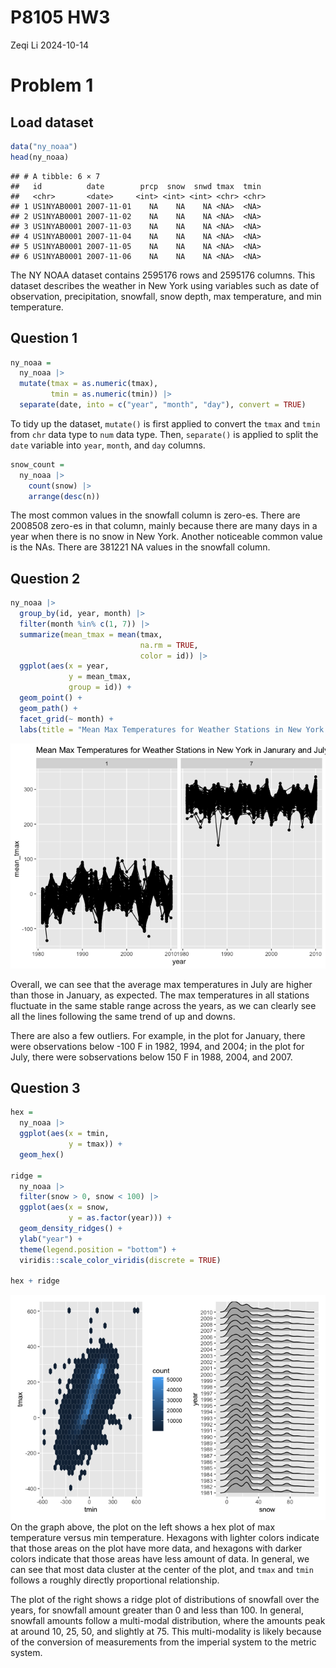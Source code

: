 P8105 HW3
================
Zeqi Li
2024-10-14

# Problem 1

## Load dataset

``` r
data("ny_noaa")
head(ny_noaa)
```

    ## # A tibble: 6 × 7
    ##   id          date        prcp  snow  snwd tmax  tmin 
    ##   <chr>       <date>     <int> <int> <int> <chr> <chr>
    ## 1 US1NYAB0001 2007-11-01    NA    NA    NA <NA>  <NA> 
    ## 2 US1NYAB0001 2007-11-02    NA    NA    NA <NA>  <NA> 
    ## 3 US1NYAB0001 2007-11-03    NA    NA    NA <NA>  <NA> 
    ## 4 US1NYAB0001 2007-11-04    NA    NA    NA <NA>  <NA> 
    ## 5 US1NYAB0001 2007-11-05    NA    NA    NA <NA>  <NA> 
    ## 6 US1NYAB0001 2007-11-06    NA    NA    NA <NA>  <NA>

The NY NOAA dataset contains 2595176 rows and 2595176 columns. This
dataset describes the weather in New York using variables such as date
of observation, precipitation, snowfall, snow depth, max temperature,
and min temperature.

## Question 1

``` r
ny_noaa =
  ny_noaa |> 
  mutate(tmax = as.numeric(tmax),
         tmin = as.numeric(tmin)) |> 
  separate(date, into = c("year", "month", "day"), convert = TRUE)
```

To tidy up the dataset, `mutate()` is first applied to convert the
`tmax` and `tmin` from `chr` data type to `num` data type. Then,
`separate()` is applied to split the `date` variable into `year`,
`month`, and `day` columns.

``` r
snow_count = 
  ny_noaa |> 
    count(snow) |> 
    arrange(desc(n))
```

The most common values in the snowfall column is zero-es. There are
2008508 zero-es in that column, mainly because there are many days in a
year when there is no snow in New York. Another noticeable common value
is the NAs. There are 381221 NA values in the snowfall column.

## Question 2

``` r
ny_noaa |> 
  group_by(id, year, month) |> 
  filter(month %in% c(1, 7)) |> 
  summarize(mean_tmax = mean(tmax, 
                             na.rm = TRUE,
                             color = id)) |> 
  ggplot(aes(x = year,
             y = mean_tmax,
             group = id)) +
  geom_point() +
  geom_path() +
  facet_grid(~ month) +
  labs(title = "Mean Max Temperatures for Weather Stations in New York in Janurary and July across years")
```

![](P8105_hw3_zl3545_files/figure-gfm/p1q2-1.png)<!-- -->

Overall, we can see that the average max temperatures in July are higher
than those in January, as expected. The max temperatures in all stations
fluctuate in the same stable range across the years, as we can clearly
see all the lines following the same trend of up and downs.

There are also a few outliers. For example, in the plot for January,
there were observations below -100 F in 1982, 1994, and 2004; in the
plot for July, there were sobservations below 150 F in 1988, 2004, and
2007.

## Question 3

``` r
hex = 
  ny_noaa |> 
  ggplot(aes(x = tmin,
             y = tmax)) +
  geom_hex()

ridge = 
  ny_noaa |> 
  filter(snow > 0, snow < 100) |> 
  ggplot(aes(x = snow,
             y = as.factor(year))) +
  geom_density_ridges() + 
  ylab("year") +
  theme(legend.position = "bottom") +
  viridis::scale_color_viridis(discrete = TRUE)

hex + ridge
```

![](P8105_hw3_zl3545_files/figure-gfm/p1q3-1.png)<!-- --> On the graph
above, the plot on the left shows a hex plot of max temperature versus
min temperature. Hexagons with lighter colors indicate that those areas
on the plot have more data, and hexagons with darker colors indicate
that those areas have less amount of data. In general, we can see that
most data cluster at the center of the plot, and `tmax` and `tmin`
follows a roughly directly proportional relationship.

The plot of the right shows a ridge plot of distributions of snowfall
over the years, for snowfall amount greater than 0 and less than 100. In
general, snowfall amounts follow a multi-modal distribution, where the
amounts peak at around 10, 25, 50, and slightly at 75. This
multi-modality is likely because of the conversion of measurements from
the imperial system to the metric system.
